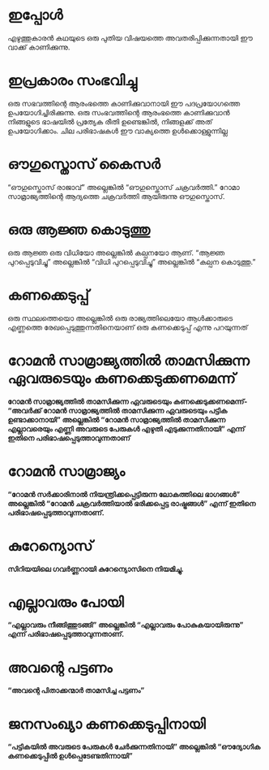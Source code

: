 # ഇപ്പോൾ
എഴുത്തുകാരൻ കഥയുടെ ഒരു പുതിയ വിഷയത്തെ അവതരിപ്പിക്കുന്നതായി ഈ വാക്ക് കാണിക്കുന്നു.
# ഇപ്രകാരം സംഭവിച്ചു
ഒരു സഭവത്തിന്റെ ആരംഭത്തെ കാണിക്കുവാനായി ഈ പദപ്രയോഗത്തെ ഉപയോഗിച്ചിരിക്കുന്നു. ഒരു സംഭവത്തിന്റെ ആരംഭത്തെ കാണിക്കുവാൻ നിങ്ങളുടെ ഭാഷയിൽ പ്രത്യേക രീതി ഉണ്ടെങ്കിൽ, നിങ്ങളക്ക് അത് ഉപയോഗിക്കാം. ചില പരിഭാഷകൾ ഈ വാക്യത്തെ ഉൾക്കൊള്ളുന്നില്ല
# ഔഗുസ്തൊസ് കൈസർ
“ഔഗുസ്തൊസ് രാജാവ്” അല്ലെങ്കിൽ “ഔഗുസ്തൊസ് ചക്രവർത്തി.” റോമാ സാമ്രാജ്യത്തിന്റെ ആദ്യത്തെ ചക്രവർത്തി ആയിരുന്നു ഔഗുസ്തൊസ്.
# ഒരു ആജ്ഞ കൊടുത്തു
ഒരു ആജ്ഞ ഒരു വിധിയോ അല്ലെങ്കിൽ കല്പനയോ ആണ്. “ആജ്ഞ പുറപ്പെടുവിച്ചു” അല്ലെങ്കിൽ “വിധി പുറപ്പെടുവിച്ചു” അല്ലെങ്കിൽ “കല്പന കൊടുത്തു.” 
# കണക്കെടുപ്പ്
ഒരു സ്ഥലത്തെയൊ അല്ലെങ്കിൽ ഒരു രാജ്യത്തിലെയോ ആൾക്കാരുടെ എണ്ണത്തെ രേഖപ്പെടുത്തുന്നതിനെയാണ് ഒരു കണക്കെടുപ്പ് എന്നു പറയുന്നത്
# റോമൻ സാമ്രാജ്യത്തിൽ താമസിക്കുന്ന ഏവരുടെയും കണക്കെടുക്കണമെന്ന്
<b>റോമൻ സാമ്രാജ്യത്തിൽ താമസിക്കുന്ന ഏവരുടെയും കണക്കെടുക്കണമെന്ന്<b>- “അവർക്ക് റോമൻ സാമ്രാജ്യത്തിൽ താമസിക്കുന്ന ഏവരുടെയും പട്ടിക ഉണ്ടാക്കാനായി” അല്ലെങ്കിൽ “റോമൻ സാമ്രാജ്യത്തിൽ താമസിക്കുന്ന എല്ലാവരെയും എണ്ണി അവരുടെ പേരുകൾ എഴുതി എടുക്കുന്നതിനായി” എന്ന് ഇതിനെ പരിഭാഷപ്പെടുത്താവുന്നതാണ്
# റോമൻ സാമ്രാജ്യം
“റോമൻ സർക്കാരിനാൽ നിയന്ത്രിക്കപ്പെട്ടിരുന്ന ലോകത്തിലെ ഭാഗങ്ങൾ” അല്ലെങ്കിൽ “റോമൻ ചക്രവർത്തിയാൽ ഭരിക്കപ്പെട്ട രാഷ്ട്രങ്ങൾ” എന്ന് ഇതിനെ പരിഭാഷപ്പെടുത്താവുന്നതാണ്.
# കുറേന്യൊസ്
സിറിയയിലെ ഗവർണ്ണറായി കുറേന്യൊസിനെ നിയമിച്ചു.
# എല്ലാവരും പോയി
</b>  “എല്ലാവരും നീങ്ങിത്തുടങ്ങി” അല്ലെങ്കിൽ “എല്ലാവരും പോകുകയായിരുന്നു” എന്ന് പരിഭാഷപ്പെടുത്താവുന്നതാണ്.
# അവന്റെ പട്ടണം
“അവന്റെ പിതാക്കന്മാർ താമസിച്ച പട്ടണം”
# ജനസംഖ്യാ കണക്കെടുപ്പിനായി
“പട്ടികയിൽ അവരുടെ പേരുകൾ ചേർക്കുന്നതിനായി” അല്ലെങ്കിൽ “ഔദ്യോഗിക കണക്കെടുപ്പിൽ ഉൾപ്പെടേണ്ടതിന്നായി”
